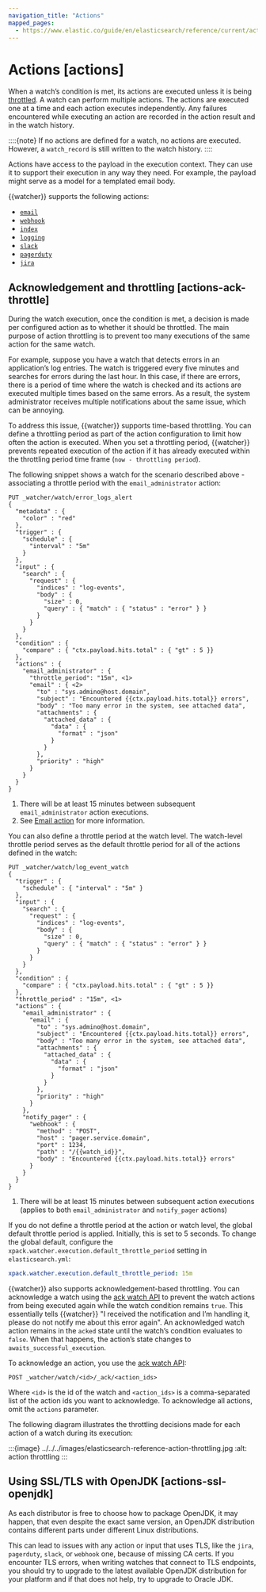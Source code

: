 ```yaml
---
navigation_title: "Actions"
mapped_pages:
  - https://www.elastic.co/guide/en/elasticsearch/reference/current/actions.html
---
```


# Actions [actions]

When a watch’s condition is met, its actions are executed unless it is being [throttled](#actions-ack-throttle). A watch can perform multiple actions. The actions are executed one at a time and each action executes independently. Any failures encountered while executing an action are recorded in the action result and in the watch history.

::::{note}
If no actions are defined for a watch, no actions are executed. However, a `watch_record` is still written to the watch history.
::::

Actions have access to the payload in the execution context. They can use it to support their execution in any way they need. For example, the payload might serve as a model for a templated email body.

{{watcher}} supports the following actions:

* [`email`](actions-email.md)
* [`webhook`](actions-webhook.md)
* [`index`](actions-index.md)
* [`logging`](actions-logging.md)
* [`slack`](actions-slack.md)
* [`pagerduty`](actions-pagerduty.md)
* [`jira`](actions-jira.md)

## Acknowledgement and throttling [actions-ack-throttle]

During the watch execution, once the condition is met, a decision is made per configured action as to whether it should be throttled. The main purpose of action throttling is to prevent too many executions of the same action for the same watch.

For example, suppose you have a watch that detects errors in an application’s log entries. The watch is triggered every five minutes and searches for errors during the last hour. In this case, if there are errors, there is a period of time where the watch is checked and its actions are executed multiple times based on the same errors. As a result, the system administrator receives multiple notifications about the same issue, which can be annoying.

To address this issue, {{watcher}} supports time-based throttling. You can define a throttling period as part of the action configuration to limit how often the action is executed. When you set a throttling period, {{watcher}} prevents repeated execution of the action if it has already executed within the throttling period time frame (`now - throttling period`).

The following snippet shows a watch for the scenario described above - associating a throttle period with the `email_administrator` action:

```console
PUT _watcher/watch/error_logs_alert
{
  "metadata" : {
    "color" : "red"
  },
  "trigger" : {
    "schedule" : {
      "interval" : "5m"
    }
  },
  "input" : {
    "search" : {
      "request" : {
        "indices" : "log-events",
        "body" : {
          "size" : 0,
          "query" : { "match" : { "status" : "error" } }
        }
      }
    }
  },
  "condition" : {
    "compare" : { "ctx.payload.hits.total" : { "gt" : 5 }}
  },
  "actions" : {
    "email_administrator" : {
      "throttle_period": "15m", <1>
      "email" : { <2>
        "to" : "sys.admino@host.domain",
        "subject" : "Encountered {{ctx.payload.hits.total}} errors",
        "body" : "Too many error in the system, see attached data",
        "attachments" : {
          "attached_data" : {
            "data" : {
              "format" : "json"
            }
          }
        },
        "priority" : "high"
      }
    }
  }
}
```

1. There will be at least 15 minutes between subsequent `email_administrator` action executions.
2. See [Email action](actions-email.md) for more information.

You can also define a throttle period at the watch level. The watch-level throttle period serves as the default throttle period for all of the actions defined in the watch:

```console
PUT _watcher/watch/log_event_watch
{
  "trigger" : {
    "schedule" : { "interval" : "5m" }
  },
  "input" : {
    "search" : {
      "request" : {
        "indices" : "log-events",
        "body" : {
          "size" : 0,
          "query" : { "match" : { "status" : "error" } }
        }
      }
    }
  },
  "condition" : {
    "compare" : { "ctx.payload.hits.total" : { "gt" : 5 }}
  },
  "throttle_period" : "15m", <1>
  "actions" : {
    "email_administrator" : {
      "email" : {
        "to" : "sys.admino@host.domain",
        "subject" : "Encountered {{ctx.payload.hits.total}} errors",
        "body" : "Too many error in the system, see attached data",
        "attachments" : {
          "attached_data" : {
            "data" : {
              "format" : "json"
            }
          }
        },
        "priority" : "high"
      }
    },
    "notify_pager" : {
      "webhook" : {
        "method" : "POST",
        "host" : "pager.service.domain",
        "port" : 1234,
        "path" : "/{{watch_id}}",
        "body" : "Encountered {{ctx.payload.hits.total}} errors"
      }
    }
  }
}
```

1. There will be at least 15 minutes between subsequent action executions (applies to both `email_administrator` and `notify_pager` actions)

If you do not define a throttle period at the action or watch level, the global default throttle period is applied. Initially, this is set to 5 seconds. To change the global default, configure the `xpack.watcher.execution.default_throttle_period` setting in `elasticsearch.yml`:

```yaml
xpack.watcher.execution.default_throttle_period: 15m
```

{{watcher}} also supports acknowledgement-based throttling. You can acknowledge a watch using the [ack watch API](https://www.elastic.co/guide/en/elasticsearch/reference/current/watcher-api-ack-watch.html) to prevent the watch actions from being executed again while the watch condition remains `true`. This essentially tells {{watcher}} "I received the notification and I’m handling it, please do not notify me about this error again". An acknowledged watch action remains in the `acked` state until the watch’s condition evaluates to `false`. When that happens, the action’s state changes to `awaits_successful_execution`.

To acknowledge an action, you use the [ack watch API](https://www.elastic.co/guide/en/elasticsearch/reference/current/watcher-api-ack-watch.html):

```console
POST _watcher/watch/<id>/_ack/<action_ids>
```

Where `<id>` is the id of the watch and `<action_ids>` is a comma-separated list of the action ids you want to acknowledge. To acknowledge all actions, omit the `actions` parameter.

The following diagram illustrates the throttling decisions made for each action of a watch during its execution:

:::{image} ../../../images/elasticsearch-reference-action-throttling.jpg
:alt: action throttling
:::

## Using SSL/TLS with OpenJDK [actions-ssl-openjdk]

As each distributor is free to choose how to package OpenJDK, it may happen, that even despite the exact same version, an OpenJDK distribution contains different parts under different Linux distributions.

This can lead to issues with any action or input that uses TLS, like the `jira`, `pagerduty`, `slack`, or `webhook` one, because of missing CA certs. If you encounter TLS errors, when writing watches that connect to TLS endpoints, you should try to upgrade to the latest available OpenJDK distribution for your platform and if that does not help, try to upgrade to Oracle JDK.
